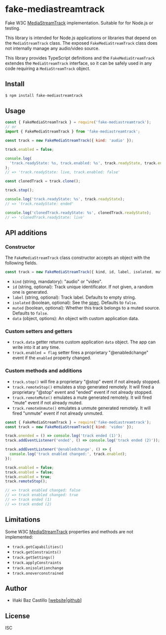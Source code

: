 # fake-mediastreamtrack

Fake W3C [MediaStreamTrack](https://www.w3.org/TR/mediacapture-streams/#mediastreamtrack) implementation. Suitable for for Node.js or testing.

This library is intended for Node.js applications or libraries that depend on the `MediaStreamTrack` class. The exposed `FakeMediaStreamTrack` class does not internally manage any audio/video source.

This library provides TypeScript definitions and the `FakeMediaStreamTrack` extendes the `MediaStreamTrack` interface, so it can be safely used in any code requiring a `MediaStreamTrack` object.


## Install

```bash
$ npm install fake-mediastreamtrack
```


## Usage

```js
const { FakeMediaStreamTrack } = require('fake-mediastreamtrack');
// or
import { FakeMediaStreamTrack } from 'fake-mediastreamtrack';

const track = new FakeMediaStreamTrack({ kind: 'audio' });

track.enabled = false;

console.log(
  'track.readyState: %s, track.enabled: %s', track.readyState, track.enabled
);
// => 'track.readyState: live, track.enabled: false'

const clonedTrack = track.clone();

track.stop();

console.log('track.readyState: %s', track.readyState);
// => 'track.readyState: ended'

console.log('clonedTrack.readyState: %s', clonedTrack.readyState);
// => 'clonedTrack.readyState: live'
```


## API additions

### Constructor

The `FakeMediaStreamTrack` class constructor accepts an object with the following fields.

```js
const track = new FakeMediaStreamTrack({ kind, id, label, isolated, muted, data })
```

* `kind` (string, mandatory): "audio" or "video".
* `id` (string, optional): Track unique identificator. If not given, a random one is generated.
* `label` (string, optional): Track label. Defaults to empty string.
* `isolated` (boolean, optional): See the [spec](https://developer.mozilla.org/en-US/docs/Web/API/MediaStreamTrack). Defaults to `false`.
* `muted` (boolean, optional): Whether this track belongs to a muted source. Defaults to `false`.
* `data` (object, options): An object with custom application data.

### Custom setters and getters

* `track.data` getter returns custom application `data` object. The app can write into it at any time.
* `track.enabled = flag` setter fires a proprietary "@enabledchange" event if the `enabled` property changed.

### Custom methods and additions

* `track.stop()` will fire a proprietary "@stop" event if not already stopped.
* `track.remoteStop()` emulates a stop generated remotely. It will fired a proprietary "@stop" event and "ended" event if not already stopped.
* `track.remoteMute()` emulates a mute generated remotely. It will fired "mute" event if not already muted.
* `track.remoteUnmute()` emulates a unmute generated remotely. It will fired "unmute" event if not already unmuted.

```js
const { FakeMediaStreamTrack } = require('fake-mediastreamtrack');
const track = new FakeMediaStreamTrack({ kind: 'video' });

track.onended = () => console.log('track ended (1)');
track.addEventListener('ended', () => console.log('track ended (2)'));

track.addEventListener('@enabledchange', () => {
  console.log('track enabled changed:', track.enabled);
});

track.enabled = false;
track.enabled = false;
track.enabled = true;
track.remoteStop();

// => track enabled changed: false
// => track enabled changed: true
// => track ended (1)
// => track ended (2)
```


## Limitations

Some W3C [MediaStreamTrack](https://www.w3.org/TR/mediacapture-streams/#mediastreamtrack) properties and methods are not implemented:

* `track.getCapabilities()`
* `track.getConstraints()`
* `track.getSettings()`
* `track.applyConstraints`
* `track.onisolationchange`
* `track.onoverconstrained`


## Author

* Iñaki Baz Castillo [[website](https://inakibaz.me)|[github](https://github.com/ibc/)]


## License

ISC
